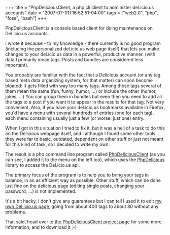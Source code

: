 +++
title = "PhpDeliciousClient, a php cli client to administer del.icio.us accounts"
date = "2007-07-01T16:52:51-04:00"
tags = ["web2.0", "php", "foss", "bash"]
+++
<p>PhpDeliciousClient is a console based client for doing maintenance on Del.icio.us accounts.<br />

I wrote it because - to my knowledge - there currently is no good program (including the personalized del.icio.us web page itself) that lets you make changes to your del.icio.us data in a powerful, productive manner. (with data I primarily mean tags. Posts and bundles are considered less important).</p>

<p>You probably are familiar with the fact that a Delicious account (or any tag based meta data organizing system, for that matter) can soon become bloated:  It gets filled with way too many tags.  Among those tags several of them mean the same (fun, funny, humor, ...) or include the other (humor, jokes, ...)  You can group them in bundles but even then you need to add all the tags to a post if you want it to appear in the results for that tag.  Not very convenient. Also, if you have your del.icio.us bookmarks available in Firefox, you'd have a menu with several hundreds of entries (one for each tag), each menu containing usually just a few (or worse: just one) entry.</p>

<p>When I got in this situation I tried to fix it, but it was a hell of a task to do this on the Delicious webpage itself, and I although I found some other tools they were far to basic, outdated, dependent on other stuff or just not meant for this kind of task, so I decided to write my own.</p>

<p>The result is a php command line program called <a href="/php_delicious_client">PhpDeliciousClient</a> (as you can see, I added it to the menu on the left too), which uses the <a href="http://www.ejeliot.com/pages/php-delicious">PhpDelicious</a> library to access the Del.icio.us api.</p>

<p>The primary focus of the program is to help you to bring your tags in balance, in an as efficient way as possible.  Other stuff, which can be done just fine on the delicious page (editing single posts, changing your password, ...) is not implemented.  </p>

<p>It's a bit hacky, I don't give any guarantees but I can tell I used it to edit <a href="http://del.icio.us/Dieter_be">my own Del.icio.us page</a>, going from about 400 tags to about 80 without any problems.</p>

<p>That said, head over to <a href="/php_delicious_client">the PhpDeliciousClient project page</a> for some more information, and to download it ;-)</p>
